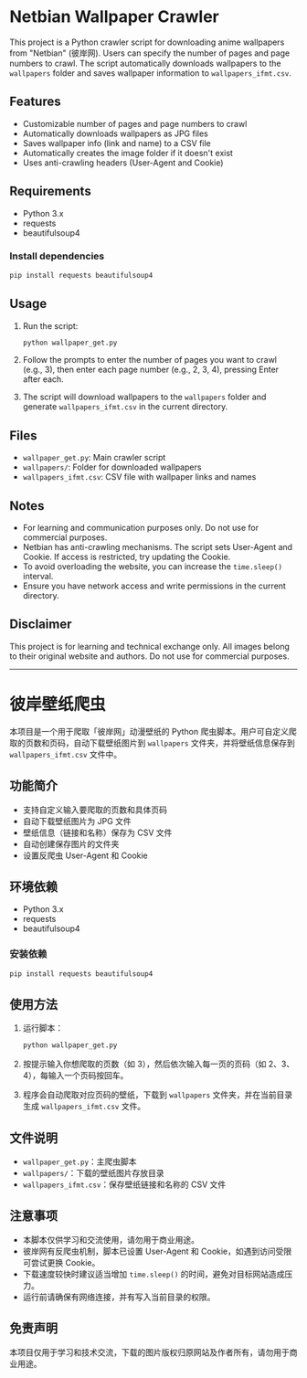 # Netbian Wallpaper Crawler

This project is a Python crawler script for downloading anime wallpapers from "Netbian" (彼岸网). Users can specify the number of pages and page numbers to crawl. The script automatically downloads wallpapers to the `wallpapers` folder and saves wallpaper information to `wallpapers_ifmt.csv`.

## Features

- Customizable number of pages and page numbers to crawl
- Automatically downloads wallpapers as JPG files
- Saves wallpaper info (link and name) to a CSV file
- Automatically creates the image folder if it doesn't exist
- Uses anti-crawling headers (User-Agent and Cookie)

## Requirements

- Python 3.x
- requests
- beautifulsoup4

### Install dependencies

```bash
pip install requests beautifulsoup4
```

## Usage

1. Run the script:

   ```bash
   python wallpaper_get.py
   ```

2. Follow the prompts to enter the number of pages you want to crawl (e.g., 3), then enter each page number (e.g., 2, 3, 4), pressing Enter after each.

3. The script will download wallpapers to the `wallpapers` folder and generate `wallpapers_ifmt.csv` in the current directory.

## Files

- `wallpaper_get.py`: Main crawler script
- `wallpapers/`: Folder for downloaded wallpapers
- `wallpapers_ifmt.csv`: CSV file with wallpaper links and names

## Notes

- For learning and communication purposes only. Do not use for commercial purposes.
- Netbian has anti-crawling mechanisms. The script sets User-Agent and Cookie. If access is restricted, try updating the Cookie.
- To avoid overloading the website, you can increase the `time.sleep()` interval.
- Ensure you have network access and write permissions in the current directory.

## Disclaimer

This project is for learning and technical exchange only. All images belong to their original website and authors. Do not use for commercial purposes.

---

# 彼岸壁纸爬虫

本项目是一个用于爬取「彼岸网」动漫壁纸的 Python 爬虫脚本。用户可自定义爬取的页数和页码，自动下载壁纸图片到 `wallpapers` 文件夹，并将壁纸信息保存到 `wallpapers_ifmt.csv` 文件中。

## 功能简介

- 支持自定义输入要爬取的页数和具体页码
- 自动下载壁纸图片为 JPG 文件
- 壁纸信息（链接和名称）保存为 CSV 文件
- 自动创建保存图片的文件夹
- 设置反爬虫 User-Agent 和 Cookie

## 环境依赖

- Python 3.x
- requests
- beautifulsoup4

### 安装依赖

```bash
pip install requests beautifulsoup4
```

## 使用方法

1. 运行脚本：

   ```bash
   python wallpaper_get.py
   ```

2. 按提示输入你想爬取的页数（如 3），然后依次输入每一页的页码（如 2、3、4），每输入一个页码按回车。

3. 程序会自动爬取对应页码的壁纸，下载到 `wallpapers` 文件夹，并在当前目录生成 `wallpapers_ifmt.csv` 文件。

## 文件说明

- `wallpaper_get.py`：主爬虫脚本
- `wallpapers/`：下载的壁纸图片存放目录
- `wallpapers_ifmt.csv`：保存壁纸链接和名称的 CSV 文件

## 注意事项

- 本脚本仅供学习和交流使用，请勿用于商业用途。
- 彼岸网有反爬虫机制，脚本已设置 User-Agent 和 Cookie，如遇到访问受限可尝试更换 Cookie。
- 下载速度较快时建议适当增加 `time.sleep()` 的时间，避免对目标网站造成压力。
- 运行前请确保有网络连接，并有写入当前目录的权限。

## 免责声明

本项目仅用于学习和技术交流，下载的图片版权归原网站及作者所有，请勿用于商业用途。

